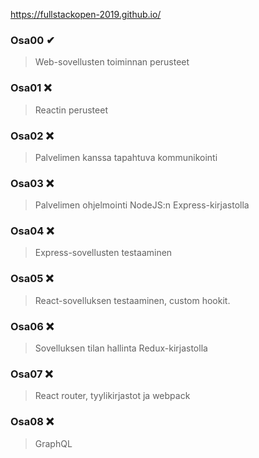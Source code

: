 https://fullstackopen-2019.github.io/

### Osa00 ✔
> Web-sovellusten toiminnan perusteet
### Osa01 ❌
> Reactin perusteet
### Osa02 ❌
> Palvelimen kanssa tapahtuva kommunikointi
### Osa03 ❌
> Palvelimen ohjelmointi NodeJS:n Express-kirjastolla
### Osa04 ❌
> Express-sovellusten testaaminen
### Osa05 ❌
> React-sovelluksen testaaminen, custom hookit.
### Osa06 ❌
> Sovelluksen tilan hallinta Redux-kirjastolla
### Osa07 ❌
> React router, tyylikirjastot ja webpack
### Osa08 ❌
> GraphQL